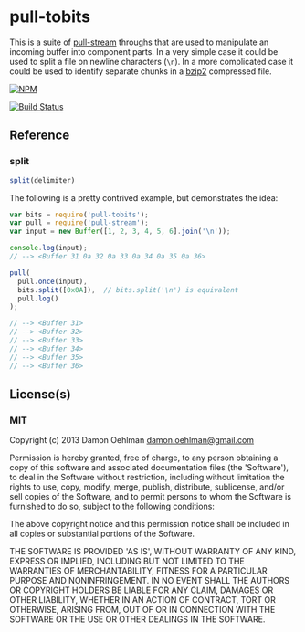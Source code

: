 # pull-tobits

This is a suite of [pull-stream](https://github.com/dominictarr/pull-stream)
throughs that are used to manipulate an incoming buffer into component
parts. In a very simple case it could be used to split a file on 
newline characters (`\n`).  In a more complicated case it could be used
to identify separate chunks in a [bzip2](http://en.wikipedia.org/wiki/Bzip2)
compressed file.


[![NPM](https://nodei.co/npm/pull-tobits.png)](https://nodei.co/npm/pull-tobits/)

[![Build Status](https://travis-ci.org/DamonOehlman/pull-tobits.png?branch=master)](https://travis-ci.org/DamonOehlman/pull-tobits)

## Reference

### split

```js
split(delimiter)
```

The following is a pretty contrived example, but demonstrates the idea:

```js
var bits = require('pull-tobits');
var pull = require('pull-stream');
var input = new Buffer([1, 2, 3, 4, 5, 6].join('\n'));

console.log(input);
// --> <Buffer 31 0a 32 0a 33 0a 34 0a 35 0a 36>

pull(
  pull.once(input),
  bits.split([0x0A]),  // bits.split('\n') is equivalent
  pull.log()
);

// --> <Buffer 31>
// --> <Buffer 32>
// --> <Buffer 33>
// --> <Buffer 34>
// --> <Buffer 35>
// --> <Buffer 36>
```

## License(s)

### MIT

Copyright (c) 2013 Damon Oehlman <damon.oehlman@gmail.com>

Permission is hereby granted, free of charge, to any person obtaining
a copy of this software and associated documentation files (the
'Software'), to deal in the Software without restriction, including
without limitation the rights to use, copy, modify, merge, publish,
distribute, sublicense, and/or sell copies of the Software, and to
permit persons to whom the Software is furnished to do so, subject to
the following conditions:

The above copyright notice and this permission notice shall be
included in all copies or substantial portions of the Software.

THE SOFTWARE IS PROVIDED 'AS IS', WITHOUT WARRANTY OF ANY KIND,
EXPRESS OR IMPLIED, INCLUDING BUT NOT LIMITED TO THE WARRANTIES OF
MERCHANTABILITY, FITNESS FOR A PARTICULAR PURPOSE AND NONINFRINGEMENT.
IN NO EVENT SHALL THE AUTHORS OR COPYRIGHT HOLDERS BE LIABLE FOR ANY
CLAIM, DAMAGES OR OTHER LIABILITY, WHETHER IN AN ACTION OF CONTRACT,
TORT OR OTHERWISE, ARISING FROM, OUT OF OR IN CONNECTION WITH THE
SOFTWARE OR THE USE OR OTHER DEALINGS IN THE SOFTWARE.
